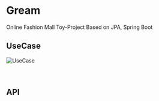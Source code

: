 # Gream
Online Fashion Mall Toy-Project Based on JPA, Spring Boot


## UseCase
![UseCase](https://user-images.githubusercontent.com/87435491/229737009-af3e3773-ad1f-480b-8893-ff44adfc081a.jpg)<br><br><br>



## API

